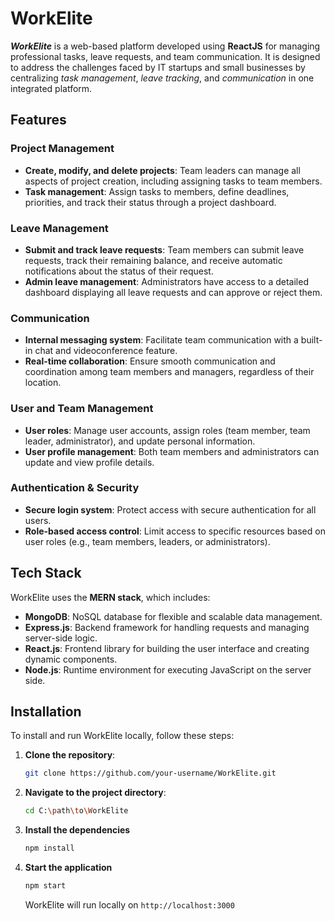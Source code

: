 # WorkElite

***WorkElite*** is a web-based platform developed using **ReactJS** for managing professional tasks, leave requests, and team communication. It is designed to address the challenges faced by IT startups and small businesses by centralizing *task management*, *leave tracking*, and *communication* in one integrated platform.

## Features

### Project Management
- **Create, modify, and delete projects**: Team leaders can manage all aspects of project creation, including assigning tasks to team members.
- **Task management**: Assign tasks to members, define deadlines, priorities, and track their status through a project dashboard.
  
### Leave Management
- **Submit and track leave requests**: Team members can submit leave requests, track their remaining balance, and receive automatic notifications about the status of their request.
- **Admin leave management**: Administrators have access to a detailed dashboard displaying all leave requests and can approve or reject them.

### Communication
- **Internal messaging system**: Facilitate team communication with a built-in chat and videoconference feature.
- **Real-time collaboration**: Ensure smooth communication and coordination among team members and managers, regardless of their location.

### User and Team Management
- **User roles**: Manage user accounts, assign roles (team member, team leader, administrator), and update personal information.
- **User profile management**: Both team members and administrators can update and view profile details.

### Authentication & Security
- **Secure login system**: Protect access with secure authentication for all users.
- **Role-based access control**: Limit access to specific resources based on user roles (e.g., team members, leaders, or administrators).

## Tech Stack

WorkElite uses the **MERN stack**, which includes:
- **MongoDB**: NoSQL database for flexible and scalable data management.
- **Express.js**: Backend framework for handling requests and managing server-side logic.
- **React.js**: Frontend library for building the user interface and creating dynamic components.
- **Node.js**: Runtime environment for executing JavaScript on the server side.

## Installation

To install and run WorkElite locally, follow these steps:

1. **Clone the repository**:
   ```bash
   git clone https://github.com/your-username/WorkElite.git
   ```
2. **Navigate to the project directory**:
   ```bash
   cd C:\path\to\WorkElite
   ```
3. **Install the dependencies**
   ```bash
   npm install
   ```
4. **Start the application**
   ```bash
   npm start
   ```
   WorkElite will run locally on ```http://localhost:3000```
